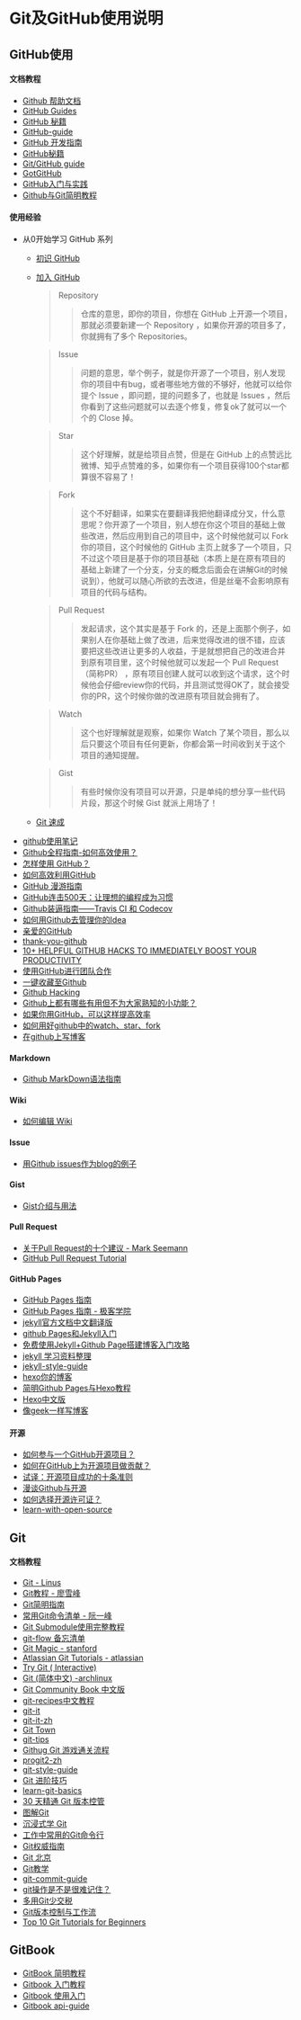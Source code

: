 # Git及GitHub使用说明

## GitHub使用

#### 文档教程

* [Github 帮助文档](https://github.com/waylau/github-help)
* [GitHub Guides](https://guides.github.com/)
* [GitHub 秘籍](https://github.com/tiimgreen/github-cheat-sheet/blob/master/README.zh-cn.md) 
* [GitHub-guide](https://github.com/district10/github-guide)
* [GitHub 开发指南](http://wiki.jikexueyuan.com/project/github-developer-guides/)
* [GitHub秘籍](https://snowdream86.gitbooks.io/github-cheat-sheet/content/zh/index.html)
* [Git/GitHub guide](http://kbroman.org/github_tutorial/)
* [GotGitHub](http://www.worldhello.net/gotgithub/index.html)
* [GitHub入门与实践](https://book.douban.com/subject/26462816/) 
* [Github与Git简明教程](https://github.com/lavor-zl/Github-Git)


#### 使用经验

* 从0开始学习 GitHub 系列
  * [初识 GitHub](http://stormzhang.com/github/2016/05/25/learn-github-from-zero1/)
  * [加入 GitHub](http://stormzhang.com/github/2016/05/26/learn-github-from-zero2/)   

    > Repository  
    >> 仓库的意思，即你的项目，你想在 GitHub 上开源一个项目，那就必须要新建一个 Repository ，如果你开源的项目多了，你就拥有了多个 Repositories。

    > Issue  
    >> 问题的意思，举个例子，就是你开源了一个项目，别人发现你的项目中有bug，或者哪些地方做的不够好，他就可以给你提个 Issue ，即问题，提的问题多了，也就是 Issues ，然后你看到了这些问题就可以去逐个修复，修复ok了就可以一个个的 Close 掉。  

    > Star  
    >> 这个好理解，就是给项目点赞，但是在 GitHub 上的点赞远比微博、知乎点赞难的多，如果你有一个项目获得100个star都算很不容易了！  

    > Fork  
    >> 这个不好翻译，如果实在要翻译我把他翻译成分叉，什么意思呢？你开源了一个项目，别人想在你这个项目的基础上做些改进，然后应用到自己的项目中，这个时候他就可以 Fork 你的项目，这个时候他的 GitHub 主页上就多了一个项目，只不过这个项目是基于你的项目基础（本质上是在原有项目的基础上新建了一个分支，分支的概念后面会在讲解Git的时候说到），他就可以随心所欲的去改进，但是丝毫不会影响原有项目的代码与结构。  

    > Pull Request  
    >> 发起请求，这个其实是基于 Fork 的，还是上面那个例子，如果别人在你基础上做了改进，后来觉得改进的很不错，应该要把这些改进让更多的人收益，于是就想把自己的改进合并到原有项目里，这个时候他就可以发起一个 Pull Request（简称PR） ，原有项目创建人就可以收到这个请求，这个时候他会仔细review你的代码，并且测试觉得OK了，就会接受你的PR，这个时候你做的改进原有项目就会拥有了。   

    > Watch   
    >> 这个也好理解就是观察，如果你 Watch 了某个项目，那么以后只要这个项目有任何更新，你都会第一时间收到关于这个项目的通知提醒。  

    > Gist  
    >> 有些时候你没有项目可以开源，只是单纯的想分享一些代码片段，那这个时候 Gist 就派上用场了！  

  * [Git 速成](http://stormzhang.com/github/2016/05/30/learn-github-from-zero3/)
* [github使用笔记](http://www.jianshu.com/p/4942bbc28301)
* [Github全程指南-如何高效使用？](https://github.com/xirong/my-git/blob/master/how-to-use-github.md) 
* [怎样使用 GitHub？](https://www.zhihu.com/question/20070065)
* [如何高效利用GitHub](http://www.yangzhiping.com/tech/github.html)
* [GitHub 漫游指南](https://github.com/phodal/github-roam)
* [GitHub连击500天：让理想的编程成为习惯](https://www.phodal.com/blog/github-500-program-as-usual/)
* [Github装逼指南——Travis CI 和 Codecov](https://segmentfault.com/a/1190000004415437)
* [如何用Github去管理你的Idea](http://zhuanlan.zhihu.com/phodal/20442311)
* [亲爱的GitHub](https://github.com/dear-github/dear-github)
* [thank-you-github](https://github.com/thank-you-github/thank-you-github)
* [10+ HELPFUL GITHUB HACKS TO IMMEDIATELY BOOST YOUR PRODUCTIVITY](http://usersnap.com/blog/github-hacks-productivity/)
* [使用GitHub进行团队合作](http://xiaocong.github.io/blog/2013/03/20/team-collaboration-with-github/)
* [一键收藏至Github](http://www.jianshu.com/p/19d2f3a3b5d8)
* [Github Hacking](http://www.jianshu.com/p/d6b54f1d60f1)
* [Github上都有哪些有用但不为大家熟知的小功能？](https://www.zhihu.com/question/36974348)
* [如果你用GitHub，可以这样提高效率](http://huang-jerryc.com/2016/01/15/%E5%A6%82%E6%9E%9C%E4%BD%A0%E7%94%A8GitHub%EF%BC%8C%E5%8F%AF%E4%BB%A5%E8%BF%99%E6%A0%B7%E6%8F%90%E9%AB%98%E6%95%88%E7%8E%87/)
* [如何用好github中的watch、star、fork](http://www.jianshu.com/p/6c366b53ea41)
* [在github上写博客](http://www.jianshu.com/p/1260517bbedb) 


#### Markdown

* [Github MarkDown语法指南](https://github.com/guodongxiaren/README)


#### Wiki

* [如何编辑 Wiki](https://github.com/g0v/dev/wiki/%E5%A6%82%E4%BD%95%E7%B7%A8%E8%BC%AF-Wiki)


#### Issue

* [用Github issues作为blog的例子](https://github.com/lifesinger/blog/labels/blog)


#### Gist

* [Gist介绍与用法](http://platinhom.github.io/2015/11/26/gist/) 


#### Pull Request

* [关于Pull Request的十个建议 - Mark Seemann](http://blog.ploeh.dk/2015/01/15/10-tips-for-better-pull-requests/)
* [GitHub Pull Request Tutorial](https://www.thinkful.com/learn/github-pull-request-tutorial/)


#### GitHub Pages

* [GitHub Pages 指南](http://jekyllcn.com/)
* [GitHub Pages 指南 - 极客学院](http://wiki.jikexueyuan.com/project/github-pages-basics/)
* [jekyll官方文档中文翻译版](http://jekyllcn.com/)
* [github Pages和Jekyll入门](http://www.ruanyifeng.com/blog/2012/08/blogging_with_jekyll.html)
* [免费使用Jekyll+Github Page搭建博客入门攻略](http://www.cellier.me/2015/01/04/jekyll%E6%90%AD%E5%BB%BA%E5%8D%9A%E5%AE%A2%E6%95%99%E7%A8%8B/)
* [jekyll 学习资料整理](https://github.com/mba811/jekyll-study)
* [jekyll-style-guide](http://ben.balter.com/jekyll-style-guide/) 
* [hexo你的博客](http://ibruce.info/2013/11/22/hexo-your-blog/)
* [简明Github Pages与Hexo教程](http://www.jianshu.com/p/05289a4bc8b2)
* [Hexo中文版](https://hexo.io/zh-cn/)
* [像geek一样写博客](http://wiki.jikexueyuan.com/project/github-page/)


#### 开源

* [如何参与一个GitHub开源项目？](http://www.csdn.net/article/2014-04-14/2819293-Contributing-to-Open-Source-on-GitHub)
* [如何在GitHub上为开源项目做贡献？](https://egghead.io/series/how-to-contribute-to-an-open-source-project-on-github)
* [试译：开源项目成功的十条准则](http://www.zhuangbiaowei.com/blog/?cat=31)
* [漫谈Github与开源](http://www.wdk.pw/802.html)
* [如何选择开源许可证？](http://www.ruanyifeng.com/blog/2011/05/how_to_choose_free_software_licenses.html)
* [learn-with-open-source](https://github.com/zhuangbiaowei/learn-with-open-source)


## Git

#### 文档教程

* [Git - Linus](https://www.youtube.com/watch?v=4XpnKHJAok8)
* [Git教程 - 廖雪峰](http://www.liaoxuefeng.com/wiki/0013739516305929606dd18361248578c67b8067c8c017b000) 
* [Git简明指南](http://rogerdudler.github.io/git-guide/index.zh.html)
* [常用Git命令清单 - 阮一峰](http://www.ruanyifeng.com/blog/2015/12/git-cheat-sheet.html)
* [Git Submodule使用完整教程](http://www.kafeitu.me/git/2012/03/27/git-submodule.html)
* [git-flow 备忘清单](http://danielkummer.github.io/git-flow-cheatsheet/index.zh_CN.html) 
* [Git Magic - stanford](http://www-cs-students.stanford.edu/~blynn/gitmagic/intl/zh_cn/)
* [Atlassian Git Tutorials - atlassian](https://www.atlassian.com/git/tutorials/setting-up-a-repository/)
* [Try Git ( Interactive)](https://try.github.io/levels/1/challenges/1)
* [Git (简体中文) -archlinux](https://wiki.archlinux.org/index.php/Git_(%E7%AE%80%E4%BD%93%E4%B8%AD%E6%96%87))
* [Git Community Book 中文版](http://gitbook.liuhui998.com/index.html)
* [git-recipes中文教程](https://github.com/geeeeeeeeek/git-recipes)
* [git-it](http://jlord.us/git-it/)
* [git-it-zh](http://jlord.us/git-it/index-zhtw.html)
* [Git Town](http://www.git-town.com/) 
* [git-tips](https://github.com/git-tips/tips)
* [Githug Git 游戏通关流程](http://www.jianshu.com/p/482b32716bbe)
* [progit2-zh](https://github.com/progit/progit2-zh)
* [git-style-guide](https://github.com/agis-/git-style-guide)
* [Git 进阶技巧](https://github.com/xhacker/GitProTips/blob/master/zh_CN.md)
* [learn-git-basics](https://github.com/NataliaLKB/learn-git-basics)
* [30 天精通 Git 版本控管](https://github.com/doggy8088/Learn-Git-in-30-days/blob/master/zh-tw/README.md)
* [图解Git](http://marklodato.github.io/visual-git-guide/index-zh-cn.html)
* [沉浸式学 Git](http://igit.linuxtoy.org/contents.html) 
* [工作中常用的Git命令行](https://github.com/DefaultYuan/Git-Pro)
* [Git权威指南](http://www.worldhello.net/gotgit/) 
* [Git 北京](http://gitbeijing.com/)
* [Git教学](https://kingofamani.gitbooks.io/git-teach/content/index.html)
* [git-commit-guide](https://github.com/bluejava/git-commit-guide)
* [git操作是不是很难记住？](http://www.jianshu.com/p/e870fdd971fc)
* [多用Git少交税](http://www.jianshu.com/p/8a985c622e61)
* [Git版本控制与工作流](http://www.jianshu.com/p/67afe711c731)
* [Top 10 Git Tutorials for Beginners](http://sixrevisions.com/resources/git-tutorials-beginners/)


## GitBook

* [GitBook 简明教程](http://www.chengweiyang.cn/gitbook/index.html)
* [Gitbook 入门教程](https://yuzeshan.gitbooks.io/gitbook-studying/content/index.html)
* [Gitbook 使用入门](https://github.com/wwq0327/gitbook-zh)
* [Gitbook api-guide](https://github.com/GitbookIO/api-guide)


